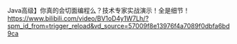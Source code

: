 Java高级】你真的会切面编程么？技术专家实战演示！全是细节！
https://www.bilibili.com/video/BV1oD4y1W7Lh/?spm_id_from=trigger_reload&vd_source=57009f8e13976f4a7089f0dbfa6bd9ca

